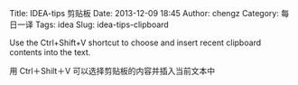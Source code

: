 Title: IDEA-tips 剪贴板
Date: 2013-12-09 18:45
Author: chengz
Category: 每日一译
Tags: idea
Slug: idea-tips-clipboard

Use the Ctrl+Shift+V shortcut to choose and insert recent clipboard
contents into the text.

用 Ctrl＋Shilt＋V 可以选择剪贴板的内容并插入当前文本中
